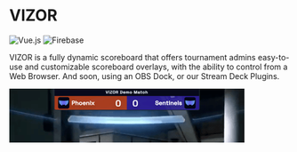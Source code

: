 # VIZOR
![Vue.js](https://img.shields.io/badge/vuejs-%2335495e.svg?logo=vuedotjs&logoColor=%234FC08D&style=for-the-badge)
![Firebase](https://img.shields.io/badge/Firebase-FFA613?logo=Firebase&logoColor=white&style=for-the-badge)


VIZOR is a fully dynamic scoreboard that offers tournament admins easy-to-use and customizable scoreboard overlays, with the ability to control from a Web Browser. And soon, using an OBS Dock, or our Stream Deck Plugins.

![Demo](demo.gif)
